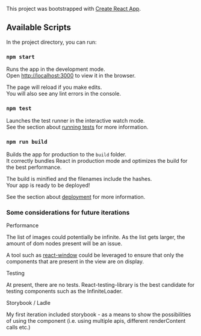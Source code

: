 This project was bootstrapped with [Create React App](https://github.com/facebook/create-react-app).

## Available Scripts

In the project directory, you can run:

### `npm start`

Runs the app in the development mode.<br />
Open [http://localhost:3000](http://localhost:3000) to view it in the browser.

The page will reload if you make edits.<br />
You will also see any lint errors in the console.

### `npm test`

Launches the test runner in the interactive watch mode.<br />
See the section about [running tests](https://facebook.github.io/create-react-app/docs/running-tests) for more information.

### `npm run build`

Builds the app for production to the `build` folder.<br />
It correctly bundles React in production mode and optimizes the build for the best performance.

The build is minified and the filenames include the hashes.<br />
Your app is ready to be deployed!

See the section about [deployment](https://facebook.github.io/create-react-app/docs/deployment) for more information.

### Some considerations for future iterations

Performance

The list of images could potentially be infinite. As the list gets larger, the amount of dom nodes present will be an issue.

A tool such as [react-window](https://github.com/bvaughn/react-window) could be leveraged to ensure that only the components that are present in the view are on display.

Testing

At present, there are no tests. React-testing-library is the best candidate for testing components such as the InfiniteLoader.

Storybook / Ladle

My first iteration included storybook - as a means to show the possibilities of using the component (i.e. using multiple apis, different renderContent calls etc.)
